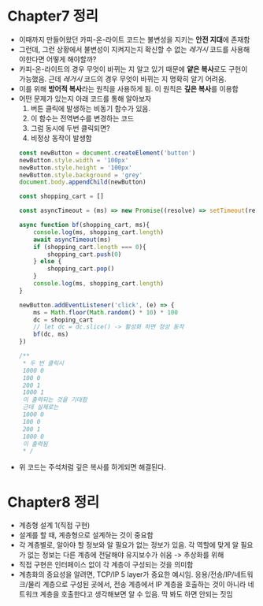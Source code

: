 # Chapter7 정리
- 이때까지 만들어왔던 카피-온-라이트 코드는 불변성을 지키는 **안전 지대**에 존재함
- 그런데, 그런 상황에서 불변성이 지켜지는지 확신할 수 없는 _레거시_ 코드를 사용해야한다면 어떻게 해야할까?
- 카피-온-라이트의 경우 무엇이 바뀌는 지 알고 있기 때문에 **얕은 복사**로도 구헌이 가능했음. 근데 _레거시_ 코드의 경우 무엇이 바뀌는 지 명확히 알기 어려움.
- 이를 위해 **방어적 복사**라는 원칙을 사용하게 됨. 이 원칙은 **깊은 복사**를 이용함
- 어떤 문제가 있는지 아래 코드를 통해 알아보자
    1. 버튼 클릭에 발생하는 비동기 함수가 있음.
    2. 이 함수는 전역변수를 변경하는 코드
    3. 그럼 동시에 두번 클릭되면?
    4. 비정상 동작이 발생함
    ``` js
    const newButton = document.createElement('button')
    newButton.style.width = '100px'
    newButton.style.height = '100px'
    newButton.style.background = 'grey'
    document.body.appendChild(newButton)

    const shopping_cart = []

    const asyncTimeout = (ms) => new Promise((resolve) => setTimeout(resolve, ms))

    async function bf(shopping_cart, ms){
        console.log(ms, shopping_cart.length)
        await asyncTimeout(ms)
        if (shopping_cart.length === 0){
            shopping_cart.push(0)
        } else {
            shopping_cart.pop()
        }
        console.log(ms, shopping_cart.length)
    }

    newButton.addEventListener('click', (e) => {
        ms = Math.floor(Math.random() * 10) * 100
        dc = shoping_cart
        // let dc = dc.slice() -> 활성화 하면 정상 동작
        bf(dc, ms)
    })

    /**
     * 두 번 클릭시
     1000 0
     100 0
     200 1
     1000 1
     이 출력되는 것을 기대함
     근데 실제로는
     1000 0
     100 0
     200 1
     1000 0
     이 출력됨
     * /

    ```
- 위 코드는 주석처럼 깊은 복사를 하게되면 해결된다.


# Chapter8 정리
- 계층형 설계 1(직접 구현)
- 설계를 할 때, 계층형으로 설계하는 것이 중요함
- 각 계층별로, 알아야 할 정보와 알 필요가 없는 정보가 있음. 각 역할에 맞게 알 필요가 없는 정보는 다른 계층에 전달해야 유지보수가 쉬움 -> 추상화를 위해
- 직접 구현은 인터페이스 없이 각 계층이 구성되는 것을 의미함
- 계층화의 중요성을 알려면, TCP/IP 5 layer가 중요한 예시임. 응용/전송/IP/네트워크/물리 계층으로 구성된 곳에서, 전송 계층에서 IP 계층을 호출하는 것이 아니라 네트워크 계층을 호출한다고 생각해보면 알 수 있음. 딱 봐도 하면 안되는 짓임